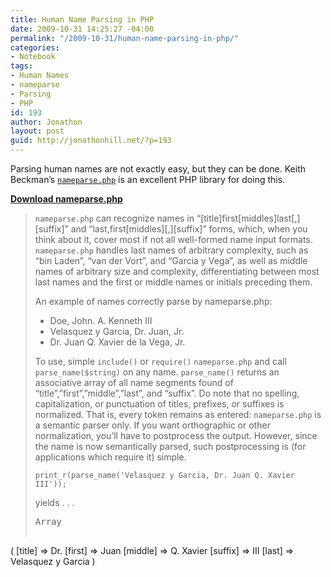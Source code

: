 ```yaml
---
title: Human Name Parsing in PHP
date: 2009-10-31 14:25:27 -04:00
permalink: "/2009-10-31/human-name-parsing-in-php/"
categories:
- Notebook
tags:
- Human Names
- nameparse
- Parsing
- PHP
id: 193
author: Jonathon
layout: post
guid: http://jonathonhill.net/?p=193
---
```


Parsing human names are not exactly easy, but they can be done. Keith Beckman&#8217;s [`nameparse.php`](http://alphahelical.com/code/misc/nameparse/) is an excellent PHP library for doing this.

[**Download nameparse.php**](http://alphahelical.com/code/misc/nameparse/nameparse.php.txt)

> `nameparse.php` can recognize names in &#8220;\[title]first[middles]last[,\]\[suffix\]&#8221; and &#8220;last,first\[middles\]\[,\][suffix]&#8221; forms, which, when you think about it, cover most if not all well-formed name input formats. `nameparse.php` handles last names of arbitrary complexity, such as &#8220;bin Laden&#8221;, &#8220;van der Vort&#8221;, and &#8220;Garcia y Vega&#8221;, as well as middle names of arbitrary size and complexity, differentiating between most last names and the first or middle names or initials preceding them.
> 
> An example of names correctly parse by nameparse.php:
> 
>   * Doe, John. A. Kenneth III
>   * Velasquez y Garcia, Dr. Juan, Jr.
>   * Dr. Juan Q. Xavier de la Vega, Jr.
> 
> To use, simple `include()` or `require()` `nameparse.php` and call `parse_name($string)` on any name. `parse_name()` returns an associative array of all name segments found of &#8220;title&#8221;,&#8221;first&#8221;,&#8221;middle&#8221;,&#8221;last&#8221;, and &#8220;suffix&#8221;. Do note that no spelling, capitalization, or punctuation of titles, prefixes, or suffixes is normalized. That is, every token remains as entered: `nameparse.php` is a semantic parser only. If you want orthographic or other normalization, you&#8217;ll have to postprocess the output. However, since the name is now semantically parsed, such postprocessing is (for applications which require it) simple.
> 
>  `print_r(parse_name('Velasquez y Garcia, Dr. Juan Q. Xavier III'));` 
> 
> yields . . .
> 
> <pre>Array
(
    [title] =&gt; Dr.
    [first] =&gt; Juan
    [middle] =&gt; Q. Xavier
    [suffix] =&gt; III
    [last] =&gt; Velasquez y Garcia
)</pre>